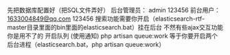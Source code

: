 先把数据库配置好（把SQL文件弄好）
后台管理员：
admin  123456
前台用户：
1633004849@qq.com  123456
搜索功能需要你开启（elasticsearch-rtf-master目录里面的bin里面的elasticsearch.bat）挂在后台
不然有些ajax交互功能你是用不了的
开启队列 (使用通知)
php artisan queue:work
等于你要开启两个后台进程（elasticsearch.bat，php artisan queue:work）
